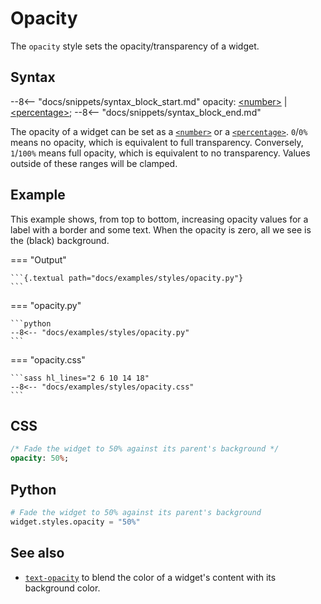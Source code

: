 # Opacity

The `opacity` style sets the opacity/transparency of a widget.

## Syntax

--8<-- "docs/snippets/syntax_block_start.md"
opacity: <a href="../../css_types/number">&lt;number&gt;</a> | <a href="../../css_types/percentage">&lt;percentage&gt;</a>;
--8<-- "docs/snippets/syntax_block_end.md"

The opacity of a widget can be set as a [`<number>`](../css_types/number.md) or a [`<percentage>`](../css_types/percentage.md).
`0`/`0%` means no opacity, which is equivalent to full transparency.
Conversely, `1`/`100%` means full opacity, which is equivalent to no transparency.
Values outside of these ranges will be clamped.

## Example

This example shows, from top to bottom, increasing opacity values for a label with a border and some text.
When the opacity is zero, all we see is the (black) background.

=== "Output"

    ```{.textual path="docs/examples/styles/opacity.py"}
    ```

=== "opacity.py"

    ```python
    --8<-- "docs/examples/styles/opacity.py"
    ```

=== "opacity.css"

    ```sass hl_lines="2 6 10 14 18"
    --8<-- "docs/examples/styles/opacity.css"
    ```

## CSS

```sass
/* Fade the widget to 50% against its parent's background */
opacity: 50%;
```

## Python

```python
# Fade the widget to 50% against its parent's background
widget.styles.opacity = "50%"
```

## See also

 - [`text-opacity`](./text_opacity.md) to blend the color of a widget's content with its background color.
